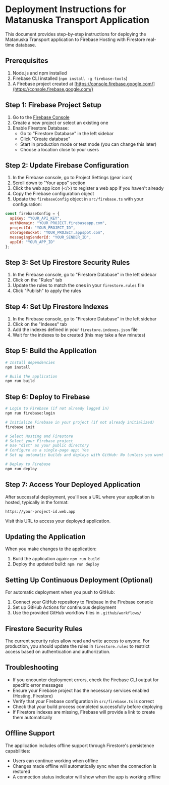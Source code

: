 # Deployment Instructions for Matanuska Transport Application

This document provides step-by-step instructions for deploying the Matanuska Transport application to Firebase Hosting with Firestore real-time database.

## Prerequisites

1. Node.js and npm installed
2. Firebase CLI installed (`npm install -g firebase-tools`)
3. A Firebase project created at [https://console.firebase.google.com/](https://console.firebase.google.com/)

## Step 1: Firebase Project Setup

1. Go to the [Firebase Console](https://console.firebase.google.com/)
2. Create a new project or select an existing one
3. Enable Firestore Database:
   - Go to "Firestore Database" in the left sidebar
   - Click "Create database"
   - Start in production mode or test mode (you can change this later)
   - Choose a location close to your users

## Step 2: Update Firebase Configuration

1. In the Firebase console, go to Project Settings (gear icon)
2. Scroll down to "Your apps" section
3. Click the web app icon (</>) to register a web app if you haven't already
4. Copy the Firebase configuration object
5. Update the `firebaseConfig` object in `src/firebase.ts` with your configuration:

```javascript
const firebaseConfig = {
  apiKey: "YOUR_API_KEY",
  authDomain: "YOUR_PROJECT.firebaseapp.com",
  projectId: "YOUR_PROJECT_ID",
  storageBucket: "YOUR_PROJECT.appspot.com",
  messagingSenderId: "YOUR_SENDER_ID",
  appId: "YOUR_APP_ID"
};
```

## Step 3: Set Up Firestore Security Rules

1. In the Firebase console, go to "Firestore Database" in the left sidebar
2. Click on the "Rules" tab
3. Update the rules to match the ones in your `firestore.rules` file
4. Click "Publish" to apply the rules

## Step 4: Set Up Firestore Indexes

1. In the Firebase console, go to "Firestore Database" in the left sidebar
2. Click on the "Indexes" tab
3. Add the indexes defined in your `firestore.indexes.json` file
4. Wait for the indexes to be created (this may take a few minutes)

## Step 5: Build the Application

```bash
# Install dependencies
npm install

# Build the application
npm run build
```

## Step 6: Deploy to Firebase

```bash
# Login to Firebase (if not already logged in)
npm run firebase:login

# Initialize Firebase in your project (if not already initialized)
firebase init

# Select Hosting and Firestore
# Select your Firebase project
# Use "dist" as your public directory
# Configure as a single-page app: Yes
# Set up automatic builds and deploys with GitHub: No (unless you want to)

# Deploy to Firebase
npm run deploy
```

## Step 7: Access Your Deployed Application

After successful deployment, you'll see a URL where your application is hosted, typically in the format:

```text
https://your-project-id.web.app
```

Visit this URL to access your deployed application.

## Updating the Application

When you make changes to the application:

1. Build the application again: `npm run build`
2. Deploy the updated build: `npm run deploy`

## Setting Up Continuous Deployment (Optional)

For automatic deployment when you push to GitHub:

1. Connect your GitHub repository to Firebase in the Firebase console
2. Set up GitHub Actions for continuous deployment
3. Use the provided GitHub workflow files in `.github/workflows/`

## Firestore Security Rules

The current security rules allow read and write access to anyone. For production, you should update the rules in `firestore.rules` to restrict access based on authentication and authorization.

## Troubleshooting

- If you encounter deployment errors, check the Firebase CLI output for specific error messages
- Ensure your Firebase project has the necessary services enabled (Hosting, Firestore)
- Verify that your Firebase configuration in `src/firebase.ts` is correct
- Check that your build process completed successfully before deploying
- If Firestore indexes are missing, Firebase will provide a link to create them automatically

## Offline Support

The application includes offline support through Firestore's persistence capabilities:

- Users can continue working when offline
- Changes made offline will automatically sync when the connection is restored
- A connection status indicator will show when the app is working offline
